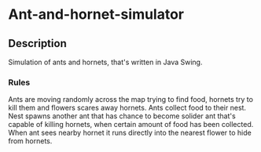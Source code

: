 # Ant-and-hornet-simulator

## Description

Simulation of ants and hornets, that's written in Java Swing.

### Rules
Ants are moving randomly across the map trying to find food, hornets try to kill them and flowers scares away hornets. Ants collect food to their nest. Nest spawns another ant that has chance to become solider ant that's capable of killing hornets, when certain amount of food has been collected. When ant sees nearby hornet it runs directly into the nearest flower to hide from hornets.

